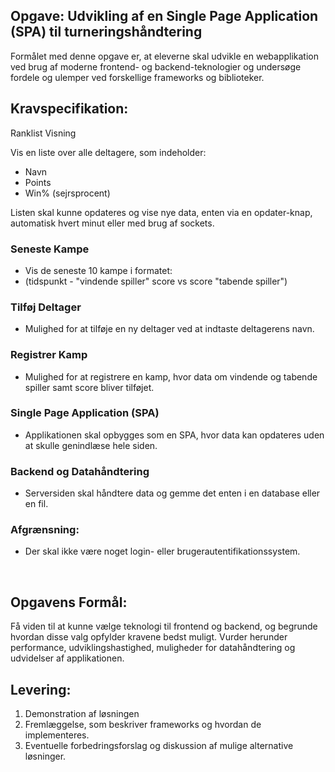 ## Opgave: Udvikling af en Single Page Application (SPA) til turneringshåndtering

Formålet med denne opgave er, at eleverne skal udvikle en webapplikation ved brug af moderne frontend- og backend-teknologier og undersøge fordele og ulemper ved forskellige frameworks og biblioteker.
<br>
## Kravspecifikation:
Ranklist Visning

Vis en liste over alle deltagere, som indeholder:
- Navn
- Points
- Win% (sejrsprocent)
  
Listen skal kunne opdateres og vise nye data, enten via en opdater-knap, automatisk hvert minut eller med brug af sockets.

### Seneste Kampe
- Vis de seneste 10 kampe i formatet:
- (tidspunkt - "vindende spiller" score vs score "tabende spiller")

### Tilføj Deltager
- Mulighed for at tilføje en ny deltager ved at indtaste deltagerens navn.

### Registrer Kamp
- Mulighed for at registrere en kamp, hvor data om vindende og tabende spiller samt score bliver tilføjet.

### Single Page Application (SPA)
- Applikationen skal opbygges som en SPA, hvor data kan opdateres uden at skulle genindlæse hele siden.

### Backend og Datahåndtering
- Serversiden skal håndtere data og gemme det enten i en database eller en fil.

### Afgrænsning:
- Der skal ikke være noget login- eller brugerautentifikationssystem.

<br>

## Opgavens Formål:
Få viden til at kunne vælge teknologi til frontend og backend, og begrunde hvordan disse valg opfylder kravene bedst muligt. Vurder herunder performance, udviklingshastighed, muligheder for datahåndtering og udvidelser af applikationen.

## Levering:

1. Demonstration af løsningen
2. Fremlæggelse, som beskriver frameworks og hvordan de implementeres.
3. Eventuelle forbedringsforslag og diskussion af mulige alternative løsninger.
    
    

